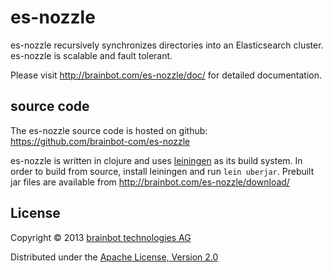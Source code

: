 # es-nozzle

es-nozzle recursively synchronizes directories into an Elasticsearch
cluster. es-nozzle is scalable and fault tolerant.

Please visit http://brainbot.com/es-nozzle/doc/ for detailed documentation.

## source code

The es-nozzle source code is hosted on github: https://github.com/brainbot-com/es-nozzle

es-nozzle is written in clojure and uses [leiningen](http://leiningen.org)
as its build system. In order to build from source, install leiningen
and run `lein uberjar`. Prebuilt jar files are available from
http://brainbot.com/es-nozzle/download/

## License

Copyright © 2013 [brainbot technologies AG](http://brainbot.com/)

Distributed under the [Apache License, Version 2.0](http://www.apache.org/licenses/LICENSE-2.0)
